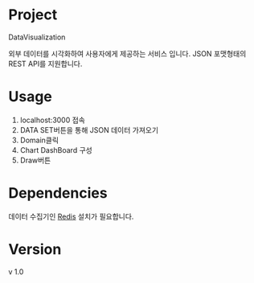 # Project

DataVisualization

외부 데이터를 시각화하여 사용자에게 제공하는 서비스 입니다.
JSON 포맷형태의 REST API를 지원합니다.

# Usage

1. localhost:3000 접속
2. DATA SET버튼을 통해 JSON 데이터 가져오기
3. Domain클릭
4. Chart DashBoard 구성
5. Draw버튼

# Dependencies

데이터 수집기인 [Redis](https://github.com/NodeRedis/node_redis) 설치가 필요합니다.

# Version

v 1.0